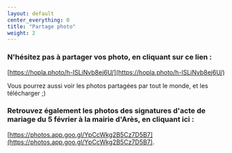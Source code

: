 ```yaml
---
layout: default
center_everything: 0
title: "Partage photo"
weight: 2
---
```


### N'hésitez pas à partager vos photo, en cliquant sur ce lien :
[https://hopla.photo/h-lSLiNvb8ej6U/](https://hopla.photo/h-lSLiNvb8ej6U/)

Vous pourrez aussi voir les photos partagées par tout le monde, et les télécharger ;)

### Retrouvez également les photos des signatures d'acte de mariage du 5 février à la mairie d'Arès, en cliquant ici :
[https://photos.app.goo.gl/YpCcWkg2B5Cz7D5B7](https://photos.app.goo.gl/YpCcWkg2B5Cz7D5B7).
